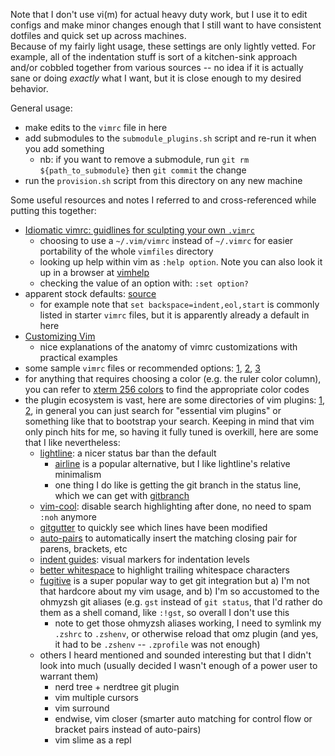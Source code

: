 Note that I don't use vi(m) for actual heavy duty work, but I use it to edit configs and make minor changes enough that I still want to have consistent dotfiles and quick set up across machines.  
Because of my fairly light usage, these settings are only lightly vetted.
For example, all of the indentation stuff is sort of a kitchen-sink approach and/or cobbled together from various sources -- no idea if it is actually sane or doing *exactly* what I want, but it is close enough to my desired behavior.

General usage:

- make edits to the `vimrc` file in here
- add submodules to the `submodule_plugins.sh` script and re-run it when you add something
    - nb: if you want to remove a submodule, run `git rm ${path_to_submodule}` then `git commit` the change
- run the `provision.sh` script from this directory on any new machine

Some useful resources and notes I referred to and cross-referenced while putting this together:

- [Idiomatic vimrc: guidlines for sculpting your own `.vimrc`](https://github.com/romainl/idiomatic-vimrc/tree/master)
    - choosing to use a `~/.vim/vimrc` instead of `~/.vimrc` for easier portability of the whole `vimfiles` directory
    - looking up help within vim as `:help option`. Note you can also look it up in a browser at [vimhelp](https://vimhelp.org/)
    - checking the value of an option with: `:set option?`
- apparent stock defaults: [source](https://github.com/vim/vim/blob/master/runtime/defaults.vim)
    - for example note that `set backspace=indent,eol,start` is commonly listed in starter `vimrc` files, but it is apparently already a default in here
- [Customizing Vim](https://learnbyexample.github.io/vim_reference/Customizing-Vim.html)
    - nice explanations of the anatomy of vimrc customizations with practical examples
- some sample `vimrc` files or recommended options: [1](https://github.com/amix/vimrc/blob/master/vimrcs/basic.vim), [2](https://gist.github.com/pthrasher/3933522), [3](https://www.shortcutfoo.com/blog/top-50-vim-configuration-options)
- for anything that requires choosing a color (e.g. the ruler color column), you can refer to [xterm 256 colors](https://www.ditig.com/publications/256-colors-cheat-sheet) to find the appropriate color codes
- the plugin ecosystem is vast, here are some directories of vim plugins: [1](https://vimawesome.com/), [2](https://github.com/akrawchyk/awesome-vim?tab=readme-ov-file), in general you can just search for "essential vim plugins" or something like that to bootstrap your search. Keeping in mind that vim only pinch hits for me, so having it fully tuned is overkill, here are some that I like nevertheless:
    - [lightline](https://github.com/itchyny/lightline.vim): a nicer status bar than the default
        - [airline](https://github.com/vim-airline/vim-airline) is a popular alternative, but I like lightline's relative minimalism
        - one thing I do like is getting the git branch in the status line, which we can get with [gitbranch](https://github.com/itchyny/vim-gitbranch)
    - [vim-cool](https://github.com/romainl/vim-cool):  disable search highlighting after done, no need to spam `:noh` anymore
    - [gitgutter](https://github.com/airblade/vim-gitgutter) to quickly see which lines have been modified
    - [auto-pairs](https://github.com/jiangmiao/auto-pairs) to automatically insert the matching closing pair for parens, brackets, etc
    - [indent guides](https://github.com/preservim/vim-indent-guides): visual markers for indentation levels
    - [better whitespace](https://github.com/ntpeters/vim-better-whitespace) to highlight trailing whitespace characters
    - [fugitive](https://github.com/tpope/vim-fugitive) is a super popular way to get git integration but a) I'm not that hardcore about my vim usage, and b) I'm so accustomed to the ohmyzsh git aliases (e.g. `gst` instead of `git status`, that I'd rather do them as a shell comand, like `:!gst`, so overall I don't use this
        - note to get those ohmyzsh aliases working, I need to symlink my `.zshrc` to `.zshenv`, or otherwise reload that omz plugin (and yes, it had to be `.zshenv` -- `.zprofile` was not enough)
    - others I heard mentioned and sounded interesting but that I didn't look into much (usually decided I wasn't enough of a power user to warrant them)
        - nerd tree + nerdtree git plugin
        - vim multiple cursors
        - vim surround
        - endwise, vim closer (smarter auto matching for control flow or bracket pairs instead of auto-pairs)
        - vim slime as a repl
